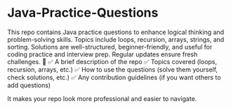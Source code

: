 # Java-Practice-Questions
This repo contains Java practice questions to enhance logical thinking and problem-solving skills. Topics include loops, recursion, arrays, strings, and sorting. Solutions are well-structured, beginner-friendly, and useful for coding practice and interview prep. Regular updates ensure fresh challenges. 🚀
✅ A brief description of the repo
✅ Topics covered (loops, recursion, arrays, etc.)
✅ How to use the questions (solve them yourself, check solutions, etc.)
✅ Any contribution guidelines (if you want others to add questions)

It makes your repo look more professional and easier to navigate. 

